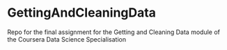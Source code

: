 # GettingAndCleaningData
Repo for the final assignment for the Getting and Cleaning Data module of the Coursera Data Science Specialisation
